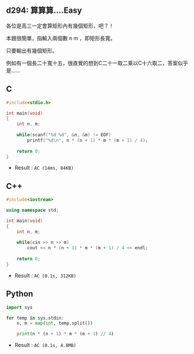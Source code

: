 ## d294: 算算算....Easy
各位是高三一定會算矩形內有幾個矩形，吧？！

本題很簡單，指輸入兩個數 n m ，即矩形長寬。

只要輸出有幾個矩形。

例如有一個長二十寬十五，很直覺的想到C二十一取二乘以C十六取二，答案似乎是......

## C
```C
#include<stdio.h>

int main(void)
{
	int n, m;
	
	while(scanf("%d %d", &n, &m) != EOF)
		printf("%d\n", n * (n + 1) * m * (m + 1) / 4);
		
	return 0;
} 
```
 * Result : `AC (14ms, 84KB)`

## C++
```C++
#include<iostream>

using namespace std;

int main(void)
{
	int n, m;
	
	while(cin >> n >> m)
		cout << n * (n + 1) * m * (m + 1) / 4 << endl;
		
	return 0;
} 
```
 * Result : `AC (0.1s, 312KB)`

## Python
```python
import sys

for temp in sys.stdin:
    n, m = map(int, temp.split())

    print(n * (n + 1) * m * (m + 1) // 4)
```
 * Result : `AC (0.1s, 4.8MB)`

